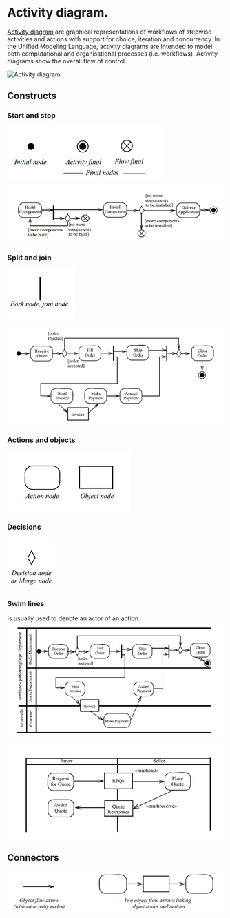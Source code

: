 # Activity diagram.

[Activity diagram](https://en.wikipedia.org/wiki/Activity_diagram) are graphical representations of workflows of stepwise activities and actions with support for choice, iteration and concurrency. In the Unified Modeling Language, activity diagrams are intended to model both computational and organisational processes (i.e. workflows). Activity diagrams show the overall flow of control.

![Activity diagram](https://upload.wikimedia.org/wikipedia/commons/e/e7/Activity_conducting.svg)

## Constructs

### Start and stop

![Initial and final nodes](activity_final_node.png)

![Flow final nodes example](activity_flow_final_2.png)

### Split and join

![Split and join node](activity_fork_node.png)

![Split and join example](activity_fork_example.png)

### Actions and objects

![Actions and objects](activity_actions.png)

### Decisions

![Decision](activity_decision_node.png)

### Swim lines

Is usually used to denote an actor of an action
![Activity diagram with swim lines](activity_swim_lines.png)

![Activity diagram with swim lines, example 2](activity_swim_lines_2.png)

## Connectors

![Connectors](activity_connectors.png)
